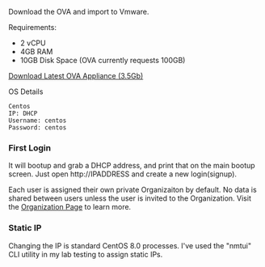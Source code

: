 Download the OVA and import to Vmware.

Requirements:

* 2 vCPU  
* 4GB RAM  
* 10GB Disk Space (OVA currently requests 100GB)

<a href="https://storage.googleapis.com/ct_ovas/CallTelemetry-040.ova">Download Latest OVA Appliance (3.5Gb)</a>

OS Details
```
Centos
IP: DHCP
Username: centos
Password: centos
```

### First Login
It will bootup and grab a DHCP address, and print that on the main bootup screen.
Just open http://IPADDRESS and create a new login(signup).

Each user is assigned their own private Organizaiton by default. No data is shared between users unless the user is invited to the Organization.
Visit the [Organization Page](/features/organizations)  to learn more.


### Static IP
Changing the IP is standard CentOS 8.0 processes. I've used the "nmtui" CLI utility in my lab testing to assign static IPs.